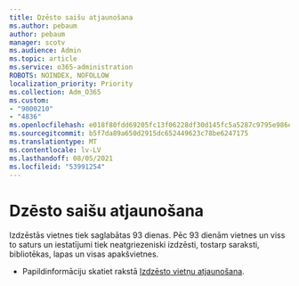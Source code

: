 ```yaml
---
title: Dzēsto saišu atjaunošana
ms.author: pebaum
author: pebaum
manager: scotv
ms.audience: Admin
ms.topic: article
ms.service: o365-administration
ROBOTS: NOINDEX, NOFOLLOW
localization_priority: Priority
ms.collection: Adm_O365
ms.custom:
- "9000210"
- "4836"
ms.openlocfilehash: e018f80fdd69205fc13f06228df30d145fc5a5287c9795e986e96cdee3e7a67c
ms.sourcegitcommit: b5f7da89a650d2915dc652449623c78be6247175
ms.translationtype: MT
ms.contentlocale: lv-LV
ms.lasthandoff: 08/05/2021
ms.locfileid: "53991254"
---
```

# <a name="restore-deleted-sites"></a>Dzēsto saišu atjaunošana

Izdzēstās vietnes tiek saglabātas 93 dienas. Pēc 93 dienām vietnes un viss to saturs un iestatījumi tiek neatgriezeniski izdzēsti, tostarp saraksti, bibliotēkas, lapas un visas apakšvietnes.

- Papildinformāciju skatiet rakstā [Izdzēsto vietņu atjaunošana](https://docs.microsoft.com/sharepoint/restore-deleted-site-collection).
